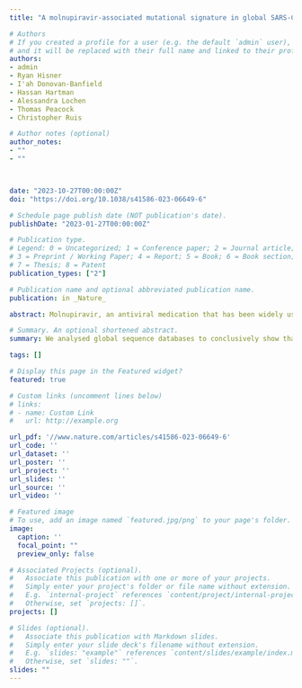 ```yaml
---
title: "A molnupiravir-associated mutational signature in global SARS-CoV-2 genomes"

# Authors
# If you created a profile for a user (e.g. the default `admin` user), write the username (folder name) here 
# and it will be replaced with their full name and linked to their profile.
authors:
- admin
- Ryan Hisner
- I'ah Donovan-Banfield
- Hassan Hartman
- Alessandra Lochen
- Thomas Peacock
- Christopher Ruis

# Author notes (optional)
author_notes:
- ""
- ""



date: "2023-10-27T00:00:00Z"
doi: "https://doi.org/10.1038/s41586-023-06649-6"

# Schedule page publish date (NOT publication's date).
publishDate: "2023-01-27T00:00:00Z"

# Publication type.
# Legend: 0 = Uncategorized; 1 = Conference paper; 2 = Journal article;
# 3 = Preprint / Working Paper; 4 = Report; 5 = Book; 6 = Book section;
# 7 = Thesis; 8 = Patent
publication_types: ["2"]

# Publication name and optional abbreviated publication name.
publication: in _Nature_

abstract: Molnupiravir, an antiviral medication that has been widely used against SARS-CoV-2, acts by inducing mutations in the virus genome during replication. Most random mutations are likely to be deleterious to the virus, and many will be lethal. Molnupiravir-induced elevated mutation rates have been shown to decrease viral load in animal models. However, it is possible that some patients treated with molnupiravir might not fully clear SARS-CoV-2 infections, with the potential for onward transmission of molnupiravir-mutated viruses. We set out to systematically investigate global sequencing databases for a signature of molnupiravir mutagenesis. We find that a specific class of long phylogenetic branches appear almost exclusively in sequences from 2022, after the introduction of molnupiravir treatment, and in countries and age-groups with widespread usage of the drug. We calculate a mutational spectrum from the AGILE placebo-controlled clinical trial of molnupiravir and show that its signature, with elevated G-to-A and C-to-T rates, largely corresponds to the mutational spectrum seen in these long branches. Our data suggest a signature of molnupiravir mutagenesis can be seen in global sequencing databases, in some cases with onwards transmission.

# Summary. An optional shortened abstract.
summary: We analysed global sequence databases to conclusively show that an antiviral drug called molnupiravir has resulted in viable SARS-CoV-2 viruses with significant numbers of mutations, in some cases with onwards transmission of mutated viruses.

tags: []

# Display this page in the Featured widget?
featured: true

# Custom links (uncomment lines below)
# links:
# - name: Custom Link
#   url: http://example.org

url_pdf: '//www.nature.com/articles/s41586-023-06649-6'
url_code: ''
url_dataset: ''
url_poster: ''
url_project: ''
url_slides: ''
url_source: ''
url_video: ''

# Featured image
# To use, add an image named `featured.jpg/png` to your page's folder. 
image:
  caption: ''
  focal_point: ""
  preview_only: false

# Associated Projects (optional).
#   Associate this publication with one or more of your projects.
#   Simply enter your project's folder or file name without extension.
#   E.g. `internal-project` references `content/project/internal-project/index.md`.
#   Otherwise, set `projects: []`.
projects: []

# Slides (optional).
#   Associate this publication with Markdown slides.
#   Simply enter your slide deck's filename without extension.
#   E.g. `slides: "example"` references `content/slides/example/index.md`.
#   Otherwise, set `slides: ""`.
slides: ""
---
```

